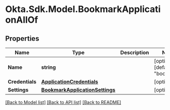 # Okta.Sdk.Model.BookmarkApplicationAllOf

## Properties

Name | Type | Description | Notes
------------ | ------------- | ------------- | -------------
**Name** | **string** |  | [optional] [default to "bookmark"]
**Credentials** | [**ApplicationCredentials**](ApplicationCredentials.md) |  | [optional] 
**Settings** | [**BookmarkApplicationSettings**](BookmarkApplicationSettings.md) |  | [optional] 

[[Back to Model list]](../README.md#documentation-for-models) [[Back to API list]](../README.md#documentation-for-api-endpoints) [[Back to README]](../README.md)

